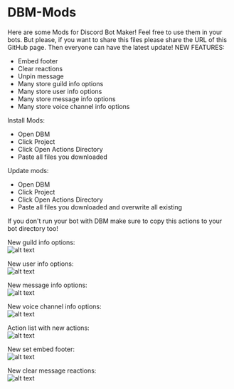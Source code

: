 # DBM-Mods
Here are some Mods for Discord Bot Maker! 
Feel free to use them in your bots. But please, if you want to share this files please share the URL of this GitHub page.
Then everyone can have the latest update!
NEW FEATURES:
- Embed footer
- Clear reactions
- Unpin message
- Many store guild info options
- Many store user info options
- Many store message info options
- Many store voice channel info options

Install Mods:
- Open DBM
- Click Project
- Click Open Actions Directory
- Paste all files you downloaded

Update mods:
- Open DBM
- Click Project
- Click Open Actions Directory
- Paste all files you downloaded and overwrite all existing

If you don't run your bot with DBM make sure to copy this actions to your bot directory too!

New guild info options:<br />
![alt text](http://lasseniermann.de/dbmmods/ads/guild_info_2.JPG)

New user info options:<br />
![alt text](http://lasseniermann.de/dbmmods/ads/user_info_1.JPG)

New message info options:<br />
![alt text](http://lasseniermann.de/dbmmods/ads/message_info_1.JPG)

New voice channel info options:<br />
![alt text](http://lasseniermann.de/dbmmods/ads/voice_channel_info_1.JPG)

Action list with new actions:<br />
![alt text](http://lasseniermann.de/dbmmods/ads/action_list_3.JPG)

New set embed footer:<br />
![alt text](http://lasseniermann.de/dbmmods/ads/set_embed_footer_1.JPG)

New clear message reactions:<br />
![alt text](http://lasseniermann.de/dbmmods/ads/clear_reacts_1.JPG)
